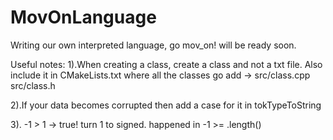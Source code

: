 # MovOnLanguage
Writing our own interpreted language, go mov_on!
will be ready soon.


Useful notes:
1).When creating a class, create a class and not a txt file. Also include it in CMakeLists.txt where all the classes go add -> src/class.cpp src/class.h

2).If your data becomes corrupted then add a case for it in tokTypeToString

3). -1 > 1 -> true! turn 1 to signed. happened in -1 >= .length()
